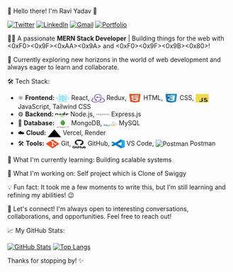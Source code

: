 👋 Hello there! I'm Ravi Yadav 👋

[![Twitter](https://img.shields.io/badge/-Twitter-00acee?style=flat-square&logo=twitter&logoColor=white)](https://x.com/cipherravi)
[![LinkedIn](https://img.shields.io/badge/-LinkedIn-0077B5?style=flat-square&logo=linkedin&logoColor=white)](https://www.linkedin.com/in/cipherravi/)
[![Gmail](https://img.shields.io/badge/-Gmail-EA4335?style=flat-square&logo=gmail&logoColor=white)](mailto:ravi4professional@gmail.com)
[![Portfolio](https://img.shields.io/badge/-Portfolio-000?style=flat-square&logo=netlify&logoColor=white)](https://cipherravi-foodie.vercel.app/)

👨‍💻 A passionate **MERN Stack Developer** | Building things for the web with <0xF0><0x9F><0xAA><0x9A> and <0xF0><0x9F><0x9B><0x80>!

🚀 Currently exploring new horizons in the world of web development and always eager to learn and collaborate.

🛠️ Tech Stack:
* ⚛️ **Frontend:** <img align="center" alt="React" height="20" width="30" src="https://raw.githubusercontent.com/devicons/devicon/master/icons/react/react-original.svg"> React, <img align="center" alt="Redux" height="20" width="30" src="https://raw.githubusercontent.com/devicons/devicon/master/icons/redux/redux-original.svg"> Redux, <img align="center" alt="HTML5" height="20" width="30" src="https://raw.githubusercontent.com/devicons/devicon/master/icons/html5/html5-original.svg"> HTML, <img align="center" alt="CSS3" height="20" width="30" src="https://raw.githubusercontent.com/devicons/devicon/master/icons/css3/css3-original.svg"> CSS, <img align="center" alt="JavaScript" height="20" width="30" src="https://raw.githubusercontent.com/devicons/devicon/master/icons/javascript/javascript-original.svg"> JavaScript,  Tailwind CSS
* ⚙️ **Backend:** <img align="center" alt="Node.js" height="20" width="30" src="https://raw.githubusercontent.com/devicons/devicon/master/icons/nodejs/nodejs-original-wordmark.svg"> Node.js, <img align="center" alt="Express.js" height="20" width="30" src="https://raw.githubusercontent.com/devicons/devicon/master/icons/express/express-original-wordmark.svg"> Express.js
* 💾 **Database:** <img align="center" alt="MongoDB" height="20" width="30" src="https://raw.githubusercontent.com/devicons/devicon/master/icons/mongodb/mongodb-original-wordmark.svg"> MongoDB, <img align="center" alt="MySQL" height="20" width="30" src="https://raw.githubusercontent.com/devicons/devicon/master/icons/mysql/mysql-original-wordmark.svg"> MySQL
* ☁️ **Cloud:** <img align="center" alt="Vercel" height="20" width="30" src="https://raw.githubusercontent.com/devicons/devicon/master/icons/vercel/vercel-original.svg"> Vercel, 
 Render
* 🛠️ **Tools:** <img align="center" alt="Git" height="20" width="30" src="https://raw.githubusercontent.com/devicons/devicon/master/icons/git/git-original.svg"> Git, <img align="center" alt="GitHub" height="20" width="30" src="https://raw.githubusercontent.com/devicons/devicon/master/icons/github/github-original-wordmark.svg"> GitHub, <img align="center" alt="Visual Studio Code" height="20" width="30" src="https://raw.githubusercontent.com/devicons/devicon/master/icons/vscode/vscode-original.svg"> VS Code, <img align="center" alt="Postman" height="20" width="30" src="https://www.vectorlogo.zone/logos/getpostman/getpostman-icon.svg"> Postman

🌱 What I'm currently learning: Building scalable systems

🔭 What I'm working on: Self project which is Clone of Swiggy

💡 Fun fact: It took me a few moments to write this, but I'm still learning and refining my abilities! 😉

🤝 Let's connect! I'm always open to interesting conversations, collaborations, and opportunities. Feel free to reach out!

📈 My GitHub Stats:

[![GitHub Stats](https://github-readme-stats.vercel.app/api?username=cipherravi&show_icons=true&theme=dracula)](https://github.com/cipherravi)
[![Top Langs](https://github-readme-stats.vercel.app/api/top-langs/?username=cipherravi&layout=compact&theme=dracula)](https://github.com/cipherravi)

Thanks for stopping by! ✨
